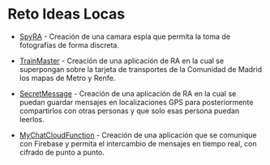 # Reto Ideas Locas


* [SpyRA](https://github.com/guillerpsanchez/ideaslocaschallenge/tree/master/SpyRA) - Creación de una camara espía que permíta la toma de fotografías de forma discreta.

* [TrainMaster](https://github.com/guillerpsanchez/ideaslocaschallenge/tree/master/TrainMaster) - Creación de una aplicación de RA en la cual se superpongan sobre la tarjeta de transportes de la Comunidad de Madrid los mapas de Metro y Renfe.

* [SecretMessage](https://github.com/guillerpsanchez/ideaslocaschallenge/tree/master/SecretMessage) - Creación de una aplicación de RA en la cual se puedan guardar mensajes en localizaciones GPS para posteriormente compartirlos con otras personas y que solo esas persona puedan leerlos.

* [MyChatCloudFunction](https://github.com/guillerpsanchez/ideaslocaschallenge/tree/master/MyChatCloudFunction) - Creación de una aplicación que se comunique con Firebase y permita el intercambio de mensajes en tiempo real, con cifrado de punto a punto.
